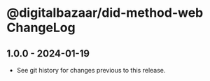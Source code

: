 # @digitalbazaar/did-method-web ChangeLog

## 1.0.0 - 2024-01-19

- See git history for changes previous to this release.
